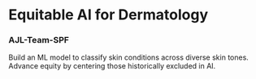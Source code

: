 # Equitable AI for Dermatology 
### AJL-Team-SPF
Build an ML model to classify skin conditions across diverse skin tones. Advance equity by centering those historically excluded in AI.